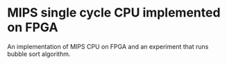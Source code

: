 # MIPS single cycle CPU implemented on FPGA
An implementation of MIPS CPU on FPGA and an experiment that runs bubble sort algorithm.
